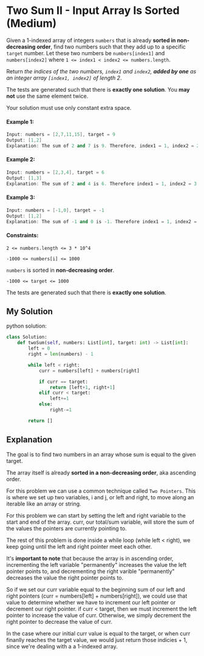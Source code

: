 # Two Sum II - Input Array Is Sorted (Medium)

Given a 1-indexed array of integers `numbers` that is already **sorted in non-decreasing order**, find two numbers such that they add up to a specific `target` number. Let these two numbers be `numbers[index1]` and `numbers[index2]` where `1 <= index1 < index2 <= numbers.length`.

Return *the indices of the two numbers, `index1` and `index2`, **added by one** as an integer array `[index1, index2]` of length 2*.

The tests are generated such that there is **exactly one solution**. You **may not** use the same element twice.

Your solution must use only constant extra space.

#### Example 1:

```c++
Input: numbers = [2,7,11,15], target = 9
Output: [1,2]
Explanation: The sum of 2 and 7 is 9. Therefore, index1 = 1, index2 = 2. We return [1, 2].
```


#### Example 2:

```c++
Input: numbers = [2,3,4], target = 6
Output: [1,3]
Explanation: The sum of 2 and 4 is 6. Therefore index1 = 1, index2 = 3. We return [1, 3].
```

#### Example 3:

```c++
Input: numbers = [-1,0], target = -1
Output: [1,2]
Explanation: The sum of -1 and 0 is -1. Therefore index1 = 1, index2 = 2. We return [1, 2].
```

#### Constraints:

`2 <= numbers.length <= 3 * 10^4`

`-1000 <= numbers[i] <= 1000`

`numbers` is sorted in **non-decreasing order**.

``-1000 <= target <= 1000``

The tests are generated such that there is **exactly one solution**.

## My Solution
python solution:
```python
class Solution:
    def twoSum(self, numbers: List[int], target: int) -> List[int]:
        left = 0
        right = len(numbers) - 1

        while left < right:
            curr = numbers[left] + numbers[right]

            if curr == target:
                return [left+1, right+1]
            elif curr < target:
                left+=1
            else:
                right-=1

        return []
```

## Explanation

The goal is to find two numbers in an array whose sum is equal to the given target.

The array itself is already **sorted in a non-decreasing order**, aka ascending order.

For this problem we can use a common technique called `Two Pointers`. This is where we set up two variables, i and j, or left and right, to move along an iterable like an array or string.

For this problem we can start by setting the left and right variable to the start and end of the array. curr, our total/sum variable, will store the sum of the values the pointers are currently pointing to.

The rest of this problem is done inside a while loop (while left < right), we keep going until the left and right pointer meet each other. 

It's **important to note** that because the array is in ascending order, incrementing the left variable "permanently" increases the value the left pointer points to, and decrementing the right varible "permanently" decreases the value the right pointer points to.

So if we set our curr variable equal to the beginning sum of our left and right pointers (curr = numbers[left] + numbers[right]), we could use that value to determine whether we have to increment our left pointer or decrement our right pointer. if curr < target, then we must increment the left pointer to increase the value of curr. Otherwise, we simply decrement the right pointer to decrease the value of curr.

In the case where our initial curr value is equal to the target, or when curr finanlly reaches the target value, we would just return those indicies + 1, since we're dealing with a a 1-indexed array.